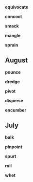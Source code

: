 
**equivocate**

**concoct**

**smack**

**mangle**

**sprain**

## August  

**pounce**

**dredge**

**pivot**

**disperse**

**encumber**

## July  

**balk**

**pinpoint**

**spurt** 

**roil**

**whet**

